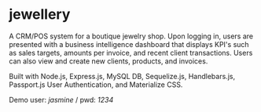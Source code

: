 # jewellery

A CRM/POS system for a boutique jewelry shop. Upon logging in, users are presented with a business intelligence dashboard that displays KPI's such as sales targets, amounts per invoice, and recent client transactions. Users can also view and create new clients, products, and invoices.

Built with Node.js, Express.js, MySQL DB, Sequelize.js, Handlebars.js, Passport.js User Authentication, and Materialize CSS.



Demo user: _jasmine_ / pwd: _1234_
